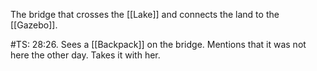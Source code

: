 The bridge that crosses the [[Lake]] and connects the land to the [[Gazebo]].

#TS: 28:26. Sees a [[Backpack]] on the bridge. Mentions that it was not here the other day. Takes it with her.